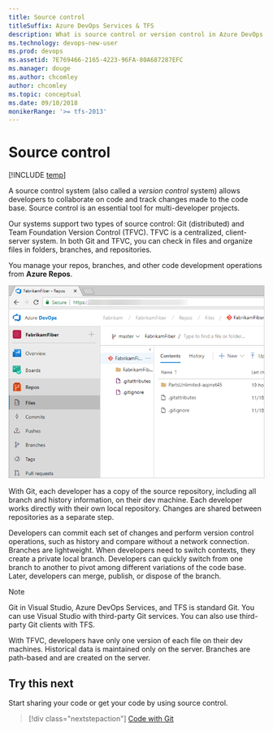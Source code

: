 ```yaml
---
title: Source control 
titleSuffix: Azure DevOps Services & TFS 
description: What is source control or version control in Azure DevOps Services & Team Foundation Server?  
ms.technology: devops-new-user 
ms.prod: devops
ms.assetid: 7E769466-2165-4223-96FA-80A687287EFC
ms.manager: douge
ms.author: chcomley
author: chcomley
ms.topic: conceptual
ms.date: 09/10/2018
monikerRange: '>= tfs-2013'
---
```


# Source control

[!INCLUDE [temp](../_shared/version-vsts-tfs-all-versions.md)]

A source control system (also called a *version control* system) allows developers to collaborate on code and track changes made to the code base. Source control is an essential tool for multi-developer projects.  

Our systems support two types of source control: Git (distributed) and Team Foundation Version Control (TFVC). TFVC is a centralized, client-server system. In both Git and TFVC, you can check in files and organize files in folders, branches, and repositories. 

You manage your repos, branches, and other code development operations from **Azure Repos**.

![Repos, code GitHub](_img/code-git-hub.png)


With Git, each developer has a copy of the source repository, including all branch and history information, on their dev machine. Each developer works directly with their own local repository. Changes are shared between repositories as a separate step.

Developers can commit each set of changes and perform version control operations, such as history and compare without a network connection. Branches are lightweight. When developers need to switch contexts, they create a private local branch. Developers can quickly switch from one branch to another to pivot among different variations of the code base. Later, developers can merge, publish, or dispose of the branch.

> [!NOTE]
> Git in Visual Studio, Azure DevOps Services, and TFS is standard Git. You can use Visual Studio with third-party Git services. You can also use third-party Git clients with TFS.

With TFVC, developers have only one version of each file on their dev machines. Historical data is maintained only on the server. Branches are path-based and are created on the server.


## Try this next  

Start sharing your code or get your code by using source control.  

> [!div class="nextstepaction"]
> [Code with Git](code-with-git.md)
